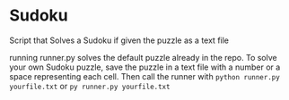 # Sudoku
 Script that Solves a Sudoku if given the puzzle as a text file

running runner.py solves the default puzzle already in the repo.
To solve your own Sudoku puzzle, save the puzzle in a text file
with a number or a space representing each cell. Then call the 
runner with ```python runner.py yourfile.txt``` or ```py runner.py yourfile.txt```
